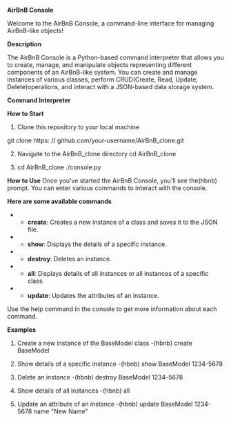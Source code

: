 **AirBnB Console**

Welcome to the AirBnB Console, a command-line interface
for managing AirBnB-like objects!

**Description**

The AirBnB Console is a Python-based command interpreter that allows you to
create, manage, and manipulate objects representing different components of
an AirBnB-like system. You can create and manage instances of various classes,
perform CRUD(Create, Read, Update, Delete)operations, and
interact with a JSON-based data storage system.

**Command Interpreter**

**How to Start**

1. Clone this repository to your local machine

git clone https: // github.com/your-username/AirBnB_clone.git

2. Navigate to the AirBnB_clone directory
cd AirBnB_clone

3. cd AirBnB_clone
./console.py


**How to Use**
Once you've started the AirBnB Console, you'll see the(hbnb) prompt.
You can enter various commands to interact with the console.

**Here are some available commands**

- * **create**: Creates a new instance of a class and
saves it to the JSON file.

- * **show**: Displays the details of a specific instance.

- * **destroy**: Deletes an instance.

- * **all**: Displays details of all instances or all
instances of a specific class.

- * **update**: Updates the attributes of an instance.


Use the help command in the console to get more
information about each command.

**Examples**

1. Create a new instance of the BaseModel class
-(hbnb) create BaseModel

2. Show details of a specific instance
-(hbnb) show BaseModel 1234-5678

3. Delete an instance
-(hbnb) destroy BaseModel 1234-5678

4. Show details of all instances
-(hbnb) all

5. Update an attribute of an instance
-(hbnb) update BaseModel 1234-5678 name "New Name"
